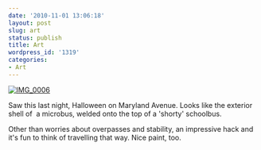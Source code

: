 ```yaml
---
date: '2010-11-01 13:06:18'
layout: post
slug: art
status: publish
title: Art
wordpress_id: '1319'
categories:
- Art
---
```


[![IMG_0006](http://fnord.phfactor.net/wp-content/uploads/2010/11/IMG_0006-450x240.jpg)](http://fnord.phfactor.net/wp-content/uploads/2010/11/IMG_0006.jpg)

Saw this last night, Halloween on Maryland Avenue. Looks like the exterior shell of  a microbus, welded onto the top of a 'shorty' schoolbus.

Other than worries about overpasses and stability, an impressive hack and it's fun to think of travelling that way. Nice paint, too.
